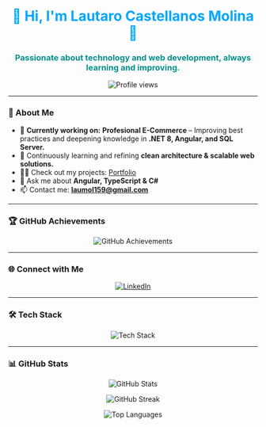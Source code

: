 <h1 align="center" style="color:#00A6FB">🌟 Hi, I'm Lautaro Castellanos Molina 🌟</h1>
<h3 align="center" style="color:#008F8C">Passionate about technology and web development, always learning and improving.</h3>

<p align="center">
  <img src="https://komarev.com/ghpvc/?username=lautaromol&label=Profile%20views&color=00A6FB&style=flat" alt="Profile views" />
</p>

---

### 🚀 About Me
- 🔭 **Currently working on:** **Profesional E-Commerce** – Improving best practices and deepening knowledge in **.NET 8, Angular, and SQL Server.**
- 🌱 Continuously learning and refining **clean architecture & scalable web solutions.**
- 👨‍💻 Check out my projects: [Portfolio](https://lautaroportfolio.vercel.app/)
- 💬 Ask me about **Angular, TypeScript & C#**
- 📫 Contact me: **laumol159@gmail.com**

---

### 🏆 GitHub Achievements
<p align="center">
  <img src="https://github-profile-trophy.vercel.app/?username=lautaromol&theme=darkhub&row=1&column=8" alt="GitHub Achievements" />
</p>

---

### 🌐 Connect with Me
<p align="center">
  <a href="https://www.linkedin.com/in/lautaro-maximiliano-castellanos-molina/" target="_blank">
    <img src="https://img.shields.io/badge/LinkedIn-%230077B5.svg?style=for-the-badge&logo=linkedin&logoColor=white" alt="LinkedIn">
  </a>
</p>

---

### 🛠️ Tech Stack  
<p align="center">
  <img src="https://skillicons.dev/icons?i=angular,dotnet,typescript,js,html,css,tailwind,bootstrap,csharp,mssql,git,github" alt="Tech Stack" />
</p>


---

### 📊 GitHub Stats
<p align="center">
  <img src="https://github-readme-stats.vercel.app/api?username=lautaromol&show_icons=true&theme=tokyonight" alt="GitHub Stats" />
</p>

<p align="center">
  <img src="https://github-readme-streak-stats.herokuapp.com/?user=lautaromol&theme=tokyonight" alt="GitHub Streak" />
</p>

<p align="center">
  <img src="https://github-readme-stats.vercel.app/api/top-langs/?username=lautaromol&layout=compact&theme=tokyonight" alt="Top Languages" />
</p>
